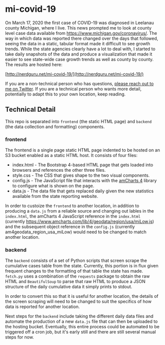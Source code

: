 # mi-covid-19
On March 17, 2020 the first case of COVID-19 was diagnosed in Leelanau county Michigan, where I live.  This news prompted me to look at county level case data available from https://www.michigan.gov/coronavirus/.  The way in which data was reported there changed over the days that followed, seeing the data in a static, tabular format made it difficult to see growth trends.  While the state agencies clearly have a lot to deal with, I started to take daily snapshots of the data and produce a visualization that made it easier to see state-wide case growth trends as well as county by county.  The results are hosted here:

[http://nerdguru.net/mi-covid-19/](http://nerdguru.net/mi-covid-19/)

If you are a non-technical person who has questions, [please reach out to me on Twitter](https://twitter.com/nerdguru).  If you are a technical person who wants more detail, potentially to adapt this to your own location, keep reading.

## Technical Detail
This repo is separated into `frontend` (the static HTML page) and `backend` (the data collection and formatting) components.

### frontend
The frontend is a single page static HTML page indented to be hosted on an S3 bucket enabled as a static HTML host.  It consists of four files:

* index.html - The Bootstrap 4-based HTML page that gets loaded into browsers and references the other three files.
* style.css - The CSS that gives shape to the two visual components.
* config.js - The JavaScript file that interacts with the [amCharts 4](https://www.amcharts.com/) library to configure what is shown on the page.
* data.js - The data file that gets replaced daily given the new statistics available from the state reporting website.

In order to custoize the `frontend` to another location, in addition to producing a `data.js` from a reliable source and changing out lables in the `index.html`, the amCharts 4 JavaScript reference in the `index.html` (currently https://www.amcharts.com/lib/4/geodata/region/usa/miLow.js) and the subsequent object reference in the `config.js` (currently am4geodata_region_usa_miLow) would need to be changed to match another location.

### backend
The `backend` consists of a set of Python scripts that screen scrape the cumulative cases table from the state.  Currently, this portion is in flux given frequent changes to the formatting of that table the state has made.  `fetch.py` uses a combination of the `requests` package to obtain the raw HTML and `BeautifulSoup` to parse that raw HTML to produce a JSON structure of the daily cumulative data it simply prints to stdout.

In order to convert this so that it is useful for another location, the details of the screen scraping will need to be changed to suit the specifics of how data is reported for another location.

Next steps for the `backend` include taking the different daily data files and automate the production of a new `data.js` file that can then be uploaded to the hosting bucket.  Eventually, this entire process could be automated to be triggered off a cron job, but it's early still and there are still several manual steps for now.
